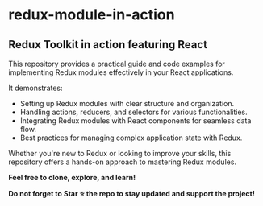 # redux-module-in-action

## Redux Toolkit in action featuring React

This repository provides a practical guide and code examples for implementing Redux modules effectively in your React applications.

It demonstrates:

- Setting up Redux modules with clear structure and organization.
- Handling actions, reducers, and selectors for various functionalities.
- Integrating Redux modules with React components for seamless data flow.
- Best practices for managing complex application state with Redux.

Whether you're new to Redux or looking to improve your skills, this repository offers a hands-on approach to mastering Redux modules.

**Feel free to clone, explore, and learn!**

**Do not forget to Star ⭐ the repo to stay updated and support the project!**
